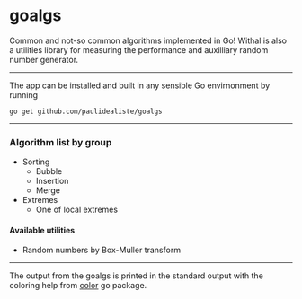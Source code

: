 # goalgs
Common and not-so common algorithms implemented in Go! Withal is also a utilities library for measuring the performance and auxilliary random number generator.    
___________________________
The app can be installed and built in any sensible Go envirnonment by running    

    go get github.com/paulidealiste/goalgs
___________________________
### Algorithm list by group
- Sorting
  * Bubble
  * Insertion
  * Merge
- Extremes    
  * One of local extremes

#### Available utilities
  * Random numbers by Box-Muller transform    

___________________________    
The output from the goalgs is printed in the standard output with the coloring help from [color](https://github.com/fatih/color) go package.
